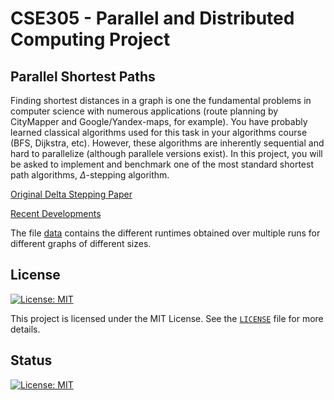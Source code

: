 # CSE305 - Parallel and Distributed Computing Project
## Parallel Shortest Paths

Finding shortest distances in a graph is one the fundamental problems in computer science with
numerous applications (route planning by CityMapper and Google/Yandex-maps, for example).
You have probably learned classical algorithms used for this task in your algorithms course (BFS,
Dijkstra, etc). However, these algorithms are inherently sequential and hard to parallelize (although
parallele versions exist). In this project, you will be asked to implement and benchmark one of the
most standard shortest path algorithms, $\Delta$-stepping algorithm.

[Original Delta Stepping Paper](https://www.sciencedirect.com/science/article/pii/S0196677403000762?via%3Dihub)

[Recent Developments](https://ieeexplore.ieee.org/abstract/document/9006237)

The file [data](./data/) contains the different runtimes obtained over multiple runs for different graphs of different sizes. 

## License
[![License: MIT](https://img.shields.io/badge/License-MIT-orange.svg)](https://opensource.org/licenses/MIT)

This project is licensed under the MIT License. See the [`LICENSE`](LICENSE) file for more details. 


## Status

[![License: MIT](https://img.shields.io/badge/License-MIT-orange.svg)](https://opensource.org/licenses/MIT)